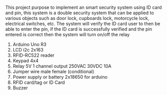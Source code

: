 This project purpose to implement an smart security system using ID card and pin, this system is a double security system that can be applied to various objects such as door lock, cupboards lock, motorcycle lock, electrical switches, etc. The system will verify the ID card user to then be able to enter the pin, if the ID card is successfully verified and the pin entered is correct then the system will turn on/off the relay


1. Arduino Uno R3
2. LCD i2c 2x163
3. RFID-RC522 reader
3. Keypad 4x4
4. Relay 5V 1 channel output 250VAC 30VDC 10A
5. Jumper wire male female (conditional)
6. Power supply or battery 2x18650 for arduino
7. RFID card/tag or ID Card
8. Buzzer
